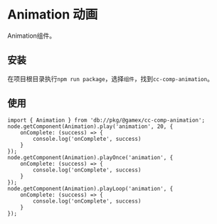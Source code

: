# Animation 动画

Animation组件。

## 安装

在项目根目录执行```npm run package```，选择```组件```，找到```cc-comp-animation```。

## 使用

```TS
import { Animation } from 'db://pkg/@gamex/cc-comp-animation';
node.getComponent(Animation).play('animation', 20, {
    onComplete: (success) => {
        console.log('onComplete', success)
    }
});
node.getComponent(Animation).playOnce('animation', {
    onComplete: (success) => {
        console.log('onComplete', success)
    }
});
node.getComponent(Animation).playLoop('animation', {
    onComplete: (success) => {
        console.log('onComplete', success)
    }
});
```